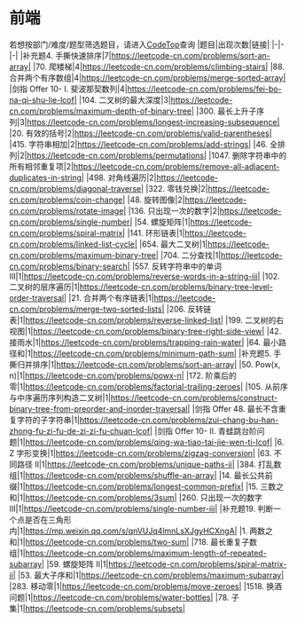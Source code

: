 # 前端
若想按部门/难度/题型筛选题目，请进入[CodeTop](https://codetop.cc)查询
|题目|出现次数|链接|
|-|-|-|
|补充题4. 手撕快速排序|7|https://leetcode-cn.com/problems/sort-an-array|
|70. 爬楼梯|4|https://leetcode-cn.com/problems/climbing-stairs|
|88. 合并两个有序数组|4|https://leetcode-cn.com/problems/merge-sorted-array|
|剑指 Offer 10- I. 斐波那契数列|4|https://leetcode-cn.com/problems/fei-bo-na-qi-shu-lie-lcof|
|104. 二叉树的最大深度|3|https://leetcode-cn.com/problems/maximum-depth-of-binary-tree|
|300. 最长上升子序列|3|https://leetcode-cn.com/problems/longest-increasing-subsequence|
|20. 有效的括号|2|https://leetcode-cn.com/problems/valid-parentheses|
|415. 字符串相加|2|https://leetcode-cn.com/problems/add-strings|
|46. 全排列|2|https://leetcode-cn.com/problems/permutations|
|1047. 删除字符串中的所有相邻重复项|2|https://leetcode-cn.com/problems/remove-all-adjacent-duplicates-in-string|
|498. 对角线遍历|2|https://leetcode-cn.com/problems/diagonal-traverse|
|322. 零钱兑换|2|https://leetcode-cn.com/problems/coin-change|
|48. 旋转图像|2|https://leetcode-cn.com/problems/rotate-image|
|136. 只出现一次的数字|2|https://leetcode-cn.com/problems/single-number|
|54. 螺旋矩阵|1|https://leetcode-cn.com/problems/spiral-matrix|
|141. 环形链表|1|https://leetcode-cn.com/problems/linked-list-cycle|
|654. 最大二叉树|1|https://leetcode-cn.com/problems/maximum-binary-tree|
|704. 二分查找|1|https://leetcode-cn.com/problems/binary-search|
|557. 反转字符串中的单词 III|1|https://leetcode-cn.com/problems/reverse-words-in-a-string-iii|
|102. 二叉树的层序遍历|1|https://leetcode-cn.com/problems/binary-tree-level-order-traversal|
|21. 合并两个有序链表|1|https://leetcode-cn.com/problems/merge-two-sorted-lists|
|206. 反转链表|1|https://leetcode-cn.com/problems/reverse-linked-list|
|199. 二叉树的右视图|1|https://leetcode-cn.com/problems/binary-tree-right-side-view|
|42. 接雨水|1|https://leetcode-cn.com/problems/trapping-rain-water|
|64. 最小路径和|1|https://leetcode-cn.com/problems/minimum-path-sum|
|补充题5. 手撕归并排序|1|https://leetcode-cn.com/problems/sort-an-array|
|50. Pow(x, n)|1|https://leetcode-cn.com/problems/powx-n|
|172. 阶乘后的零|1|https://leetcode-cn.com/problems/factorial-trailing-zeroes|
|105. 从前序与中序遍历序列构造二叉树|1|https://leetcode-cn.com/problems/construct-binary-tree-from-preorder-and-inorder-traversal|
|剑指 Offer 48. 最长不含重复字符的子字符串|1|https://leetcode-cn.com/problems/zui-chang-bu-han-zhong-fu-zi-fu-de-zi-zi-fu-chuan-lcof|
|剑指 Offer 10- II. 青蛙跳台阶问题|1|https://leetcode-cn.com/problems/qing-wa-tiao-tai-jie-wen-ti-lcof|
|6. Z 字形变换|1|https://leetcode-cn.com/problems/zigzag-conversion|
|63. 不同路径 II|1|https://leetcode-cn.com/problems/unique-paths-ii|
|384. 打乱数组|1|https://leetcode-cn.com/problems/shuffle-an-array|
|14. 最长公共前缀|1|https://leetcode-cn.com/problems/longest-common-prefix|
|15. 三数之和|1|https://leetcode-cn.com/problems/3sum|
|260. 只出现一次的数字 III|1|https://leetcode-cn.com/problems/single-number-iii|
|补充题19. 判断一个点是否在三角形内|1|https://mp.weixin.qq.com/s/qnVUJq4lmnLsXJgyHCXngA|
|1. 两数之和|1|https://leetcode-cn.com/problems/two-sum|
|718. 最长重复子数组|1|https://leetcode-cn.com/problems/maximum-length-of-repeated-subarray|
|59. 螺旋矩阵 II|1|https://leetcode-cn.com/problems/spiral-matrix-ii|
|53. 最大子序和|1|https://leetcode-cn.com/problems/maximum-subarray|
|283. 移动零|1|https://leetcode-cn.com/problems/move-zeroes|
|1518. 换酒问题|1|https://leetcode-cn.com/problems/water-bottles|
|78. 子集|1|https://leetcode-cn.com/problems/subsets|